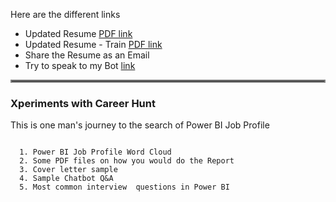 
Here are the different links

* Updated Resume [PDF link](https://drive.google.com/file/d/1aJ1YuBUvgaZoU69dzSDFqCHRi6Yl4qip/view?usp=sharing)  <!--link needs to be updated-->
* Updated Resume - Train [PDF link](https://www.example.com) <!--link needs to be updated-->
* Share the Resume as an Email
* Try to speak to my Bot [link](https://www.example.com)











<hr style="border:2px solid gray"> </hr>

### Xperiments with  Career Hunt

This is one man's journey to the search of Power BI Job Profile

```Things that would like to be added:

  1. Power BI Job Profile Word Cloud
  2. Some PDF files on how you would do the Report
  3. Cover letter sample
  4. Sample Chatbot Q&A
  5. Most common interview  questions in Power BI
 ```
